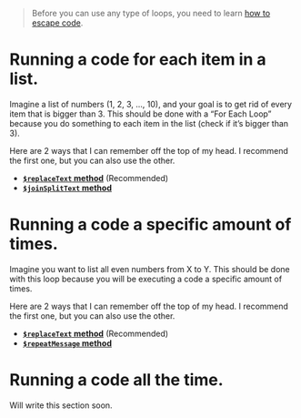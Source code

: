 > Before you can use any type of loops, you need to learn [how to escape code](../main/Escaping.md).

# Running a code for each item in a list.
Imagine a list of numbers (1, 2, 3, ..., 10), and your goal is to get rid of every item that is bigger than 3. This should be done with a “For Each Loop” because you do something to each item in the list (check if it’s bigger than 3).

Here are 2 ways that I can remember off the top of my head. I recommend the first one, but you can also use the other.
- **[`$replaceText` method](../main/For%20Each%3A%20%24replaceText.md)** (Recommended)
- **[`$joinSplitText` method](../main/For%20Each:%20$joinSplitText.md)**

# Running a code a specific amount of times.
Imagine you want to list all even numbers from X to Y. This should be done with this loop because you will be executing a code a specific amount of times.

Here are 2 ways that I can remember off the top of my head. I recommend the first one, but you can also use the other.
- **[`$replaceText` method](..)** (Recommended)
- **[`$repeatMessage` method](..)**

# Running a code all the time.
Will write this section soon.

